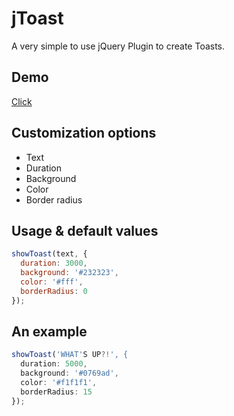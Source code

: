 # jToast
A very simple to use jQuery Plugin to create Toasts.

## Demo
[Click](https://l2g.cc/projects/jToast/)

## Customization options
* Text
* Duration
* Background
* Color
* Border radius

## Usage & default values
```javascript
showToast(text, {
  duration: 3000,
  background: '#232323',
  color: '#fff',
  borderRadius: 0
});
```

## An example
```javascript
showToast('WHAT'S UP?!', {
  duration: 5000,
  background: '#0769ad',
  color: '#f1f1f1',
  borderRadius: 15
});
